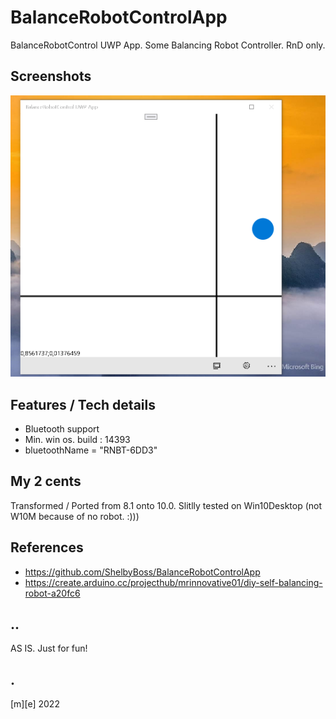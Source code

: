 # BalanceRobotControlApp

BalanceRobotControl UWP App. Some Balancing Robot Controller. RnD only.

## Screenshots
![Shot 1](Images/shot1.png)

## Features / Tech details
- Bluetooth support
- Min. win os. build : 14393
- bluetoothName = "RNBT-6DD3"

## My 2 cents
Transformed / Ported from 8.1 onto 10.0.
Slitlly tested on Win10Desktop (not W10M because of no robot. :)))

## References

- https://github.com/ShelbyBoss/BalanceRobotControlApp
- https://create.arduino.cc/projecthub/mrinnovative01/diy-self-balancing-robot-a20fc6


## ..

AS IS. Just for fun!

## .

[m][e] 2022


